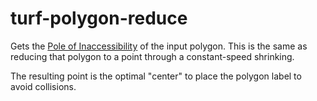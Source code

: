 # turf-polygon-reduce

Gets the [Pole of Inaccessibility](http://en.wikipedia.org/wiki/Pole_of_inaccessibility) of the input polygon. This is the same as reducing that polygon to a point through a constant-speed shrinking.

The resulting point is the optimal "center" to place the polygon label to avoid collisions.
